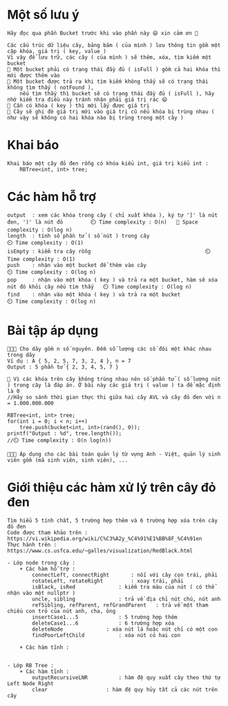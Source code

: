 # Một số lưu ý
	Hãy đọc qua phần Bucket trước khi vào phần này 😄 xin cảm ơn 🤎

	Các cấu trúc dữ liệu cây, bảng băm ( của mình ) lưu thông tin gồm một cặp khóa, giá trị ( key, value )
	Vì vậy để lưu trữ, các cây ( của mình ) sẽ thêm, xóa, tìm kiếm một bucket
	💢 Một bucket phải có trạng thái đầy đủ ( isFull ) gồm cả hai khóa thì mới được thêm vào
	💢 Một bucket được trả ra khi tìm kiếm không thấy sẽ có trạng thái không tìm thấy ( notFound ),
		nếu tìm thấy thì bucket sẽ có trạng thái đầy đủ ( isFull ), hãy nhớ kiểm tra điều này tránh nhận phải giá trị rác 😄
	💢 Cần có khóa ( key ) thì mới lấy được giá trị
	💢 Cây sẽ ghi đè giá trị mới vào giá trị cũ nếu khóa bị trùng nhau ( như vậy sẽ không có hai khóa nào bị trùng trong một cây )

# Khai báo
	Khai báo một cây đỏ đen rỗng có khóa kiểu int, giá trị kiểu int :
		RBTree<int, int> tree;

# Các hàm hỗ trợ
	output 	: xem các khóa trong cây ( chỉ xuất khóa ), ký tự ']' là nút đen, ')' là nút đỏ			⏲️ Time complexity : O(n)	👾 Space complexity : O(log n)
	length 	: tính số phần tử ( số nút ) trong cây								⏲️ Time complexity : O(1)
	isEmpty : kiểm tra cây rỗng										⏲️ Time complexity : O(1)
	push 	: nhận vào một bucket để thêm vào cây								⏲️ Time complexity : O(log n)
	pop 	: nhận vào một khóa ( key ) và trả ra một bucket, hàm sẽ xóa nút đó khỏi cây nếu tìm thấy	⏲️ Time complexity : O(log n)
	find 	: nhận vào một khóa ( key ) và trả ra một bucket						⏲️ Time complexity : O(log n)

# Bài tập áp dụng
	📖📖📖 Cho dãy gồm n số nguyên. Đếm số lượng các số đôi một khác nhau trong dãy
	Ví dụ : A { 5, 2, 5, 7, 3, 2, 4 }, n = 7
	Output : 5 phần tử { 2, 3, 4, 5, 7 }
	
	💢 Vì các khóa trên cây không trùng nhau nên số phần tử ( số lượng nút ) trong cây là đáp án. Ở bài này các giá trị ( value ) ta để mặc định là 0
	//Hãy so sánh thời gian thực thi giữa hai cây AVL và cây đỏ đen với n = 1.000.000.000
	
	RBTree<int, int> tree;
	for(int i = 0; i < n; i++)
		tree.push(bucket<int, int>(rand(), 0));
	printf("Output : %d", tree.length());
	//⏲️ Time complexity : O(n log(n))
	
	📖📖📖 Áp dụng cho các bài toán quản lý từ vựng Anh - Việt, quản lý sinh viên gồm (mã sinh viên, sinh viên), ...

# Giới thiệu các hàm xử lý trên cây đỏ đen
	Tìm hiểu 5 tính chất, 5 trường hợp thêm và 6 trường hợp xóa trên cây đỏ đen
	Code được tham khảo trên : https://vi.wikipedia.org/wiki/C%C3%A2y_%C4%91%E1%BB%8F_%C4%91en
	Thực hành trên : https://www.cs.usfca.edu/~galles/visualization/RedBlack.html
	
	- Lớp node trong cây :
		+ Các hàm hỗ trợ :
			connectLeft, connectRight		: nối với cây con trái, phải
			rotateLeft, rotateRight			: xoay trái, phải
			isBlack, isRed				: kiểm tra màu của nút ( có thể nhận vào một nullptr )
			uncle, sibling				: trả về địa chỉ nút chú, nút anh
			refSibling, refParent, refGrandParent	: trả về một tham chiếu con trỏ của nút anh, cha, ông
			insertCase1...5				: 5 trường hợp thêm
			deleteCase1...6				: 6 trường hợp xóa
			deleteNode				: xóa nút lá hoặc nút chỉ có một con
			findPoorLeftChild			: xóa nút có hai con
		
		+ Các hàm tĩnh :
			
				
	- Lớp RB Tree :
		+ Các hàm tĩnh :
			outputRecursiveLNR			: hàm đệ quy xuất cây theo thứ tự Left Node Right
			clear					: hàm đệ quy hủy tất cả các nút trên cây

